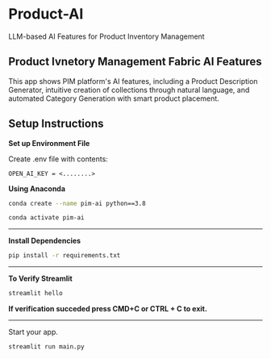 # Product-AI
LLM-based AI Features for Product Inventory Management

## Product Ivnetory Management Fabric AI Features

This app shows PIM platform's AI features, including a Product Description Generator, intuitive creation of collections through natural language, and automated Category Generation with smart product placement.



## Setup Instructions

**Set up Environment File**

Create .env file with contents:

```OPEN_AI_KEY = <........>```

**Using Anaconda**

``` bash
conda create --name pim-ai python==3.8
```

``` bash
conda activate pim-ai
```
---

**Install Dependencies**
```bash
pip install -r requirements.txt
```
---

**To Verify Streamlit**
```bash 
streamlit hello
```
**If verification succeded press CMD+C or CTRL + C to exit.** 

---

Start your app.
```bash 
streamlit run main.py
```

